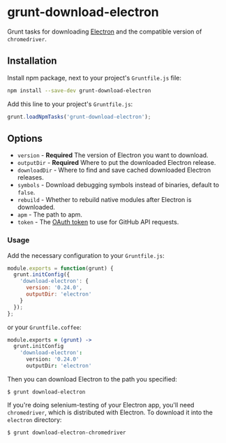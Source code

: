 # grunt-download-electron

Grunt tasks for downloading [Electron](https://github.com/atom/electron) and the
compatible version of `chromedriver`.

## Installation

Install npm package, next to your project's `Gruntfile.js` file:

```sh
npm install --save-dev grunt-download-electron
```

Add this line to your project's `Gruntfile.js`:

```js
grunt.loadNpmTasks('grunt-download-electron');
```

## Options

* `version` - **Required** The version of Electron you want to download.
* `outputDir` - **Required** Where to put the downloaded Electron release.
* `downloadDir` - Where to find and save cached downloaded Electron releases.
* `symbols` - Download debugging symbols instead of binaries, default to `false`.
* `rebuild` - Whether to rebuild native modules after Electron is downloaded.
* `apm` - The path to apm.
* `token` - The [OAuth token](https://developer.github.com/v3/oauth/) to use for GitHub API requests.

### Usage

Add the necessary configuration to your `Gruntfile.js`:

```js
module.exports = function(grunt) {
  grunt.initConfig({
    'download-electron': {
      version: '0.24.0',
      outputDir: 'electron'
    }
  });
};
```

or your `Gruntfile.coffee`:

```coffee
module.exports = (grunt) ->
  grunt.initConfig
    'download-electron':
      version: '0.24.0'
      outputDir: 'electron'
```

Then you can download Electron to the path you specified:

```shell
$ grunt download-electron
```

If you're doing selenium-testing of your Electron app, you'll need
`chromedriver`, which is distributed with Electron. To download it into the
`electron` directory:

```shell
$ grunt download-electron-chromedriver
```
